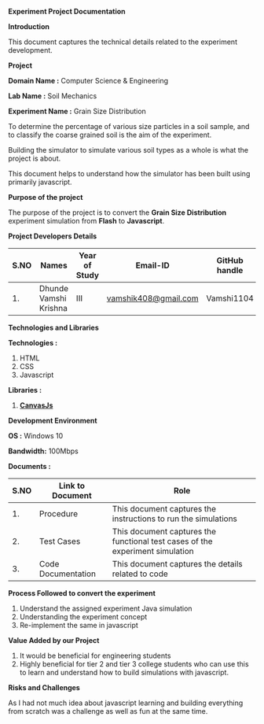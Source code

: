 **Experiment Project Documentation**

**Introduction**

This  document captures the technical details related to the experiment development.

**Project**

**Domain Name :** Computer Science &amp; Engineering

**Lab Name :**  Soil Mechanics

**Experiment Name :** Grain Size Distribution

To  determine  the  percentage  of  various  size  particles  in  a  soil  sample,  and  to  classify  the coarse grained  soil is the 
aim of the experiment.

Building the simulator to simulate various soil types  as a whole is what the project is about.

This document helps to understand how the simulator has been built using primarily javascript.



**Purpose of the project**

The purpose of the project is to convert the **Grain Size Distribution** experiment simulation from **Flash** to **Javascript**.





**Project Developers Details**

| **S.NO** | **Names** | **Year of Study** | **Email-ID** | **GitHub handle** |
| --- | --- | --- | --- | --- |
| 1. | Dhunde Vamshi Krishna | III | vamshik408@gmail.com | Vamshi1104 |

**Technologies and Libraries**

**Technologies :**

1. HTML
2. CSS
3. Javascript

**Libraries :**

1. [**CanvasJs**](https://canvasjs.com/)

**Development Environment**

**OS :** Windows 10

**Bandwidth:** 100Mbps

**Documents :**

| **S.NO** | **Link to Document** | **Role** |
| --- | --- | --- |
| 1. | Procedure | This document captures the instructions to run the simulations |
| 2. | Test Cases | This document captures the functional test cases of the experiment simulation |
| 3. | Code Documentation | This document captures the  details related to code |





**Process Followed to convert the experiment**

1. Understand the assigned experiment Java simulation
2. Understanding the experiment concept
3. Re-implement the same in javascript

**Value Added by our Project**

1. It would be beneficial for engineering students
2. Highly beneficial for tier 2 and tier 3 college students who can use this to learn and understand how to build simulations with javascript.

**Risks and Challenges**

As I had not much idea about javascript learning and building everything from scratch was a challenge as well as fun at the same time.
